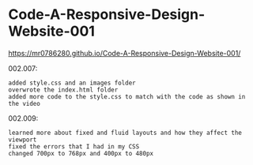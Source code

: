 # Code-A-Responsive-Design-Website-001
  https://mr0786280.github.io/Code-A-Responsive-Design-Website-001/

002.007:

	added style.css and an images folder
	overwrote the index.html folder
	added more code to the style.css to match with the code as shown in the video
	
002.009:

	learned more about fixed and fluid layouts and how they affect the viewport
	fixed the errors that I had in my CSS
	changed 700px to 768px and 400px to 480px

